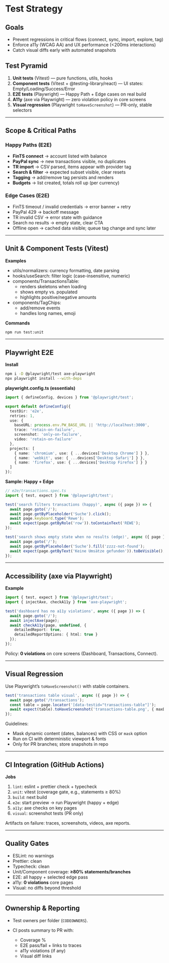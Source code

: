# Test Strategy

## Goals
- Prevent regressions in critical flows (connect, sync, import, explore, tag)
- Enforce a11y (WCAG AA) and UX performance (<200ms interactions)
- Catch visual diffs early with automated snapshots

## Test Pyramid
1. **Unit tests** (Vitest) — pure functions, utils, hooks
2. **Component tests** (Vitest + @testing-library/react) — UI states: Empty/Loading/Success/Error
3. **E2E tests** (Playwright) — Happy Path + Edge cases on real build
4. **A11y** (axe via Playwright) — zero violation policy in core screens
5. **Visual regression** (Playwright `toHaveScreenshot`) — PR-only, stable selectors

---

## Scope & Critical Paths

### Happy Paths (E2E)
- **FinTS connect** → account listed with balance
- **PayPal sync** → new transactions visible, no duplicates
- **TR import** → CSV parsed, items appear with provider tag
- **Search & filter** → expected subset visible, clear resets
- **Tagging** → add/remove tag persists and renders
- **Budgets** → list created, totals roll up (per currency)

### Edge Cases (E2E)
- FinTS timeout / invalid credentials → error banner + retry
- PayPal 429 → backoff message
- TR invalid CSV → error state with guidance
- Search no results → empty state, clear CTA
- Offline open → cached data visible; queue tag change and sync later

---

## Unit & Component Tests (Vitest)

**Examples**
- utils/normalizers: currency formatting, date parsing
- hooks/useSearch: filter logic (case-insensitive, numeric)
- components/TransactionsTable:
  - renders skeletons when loading
  - shows empty vs. populated
  - highlights positive/negative amounts
- components/TagChips:
  - add/remove events
  - handles long names, emoji

**Commands**
```bash
npm run test:unit
````

---

## Playwright E2E

**Install**

```bash
npm i -D @playwright/test axe-playwright
npx playwright install --with-deps
```

**playwright.config.ts (essentials)**

```ts
import { defineConfig, devices } from '@playwright/test';

export default defineConfig({
  testDir: 'e2e',
  retries: 1,
  use: {
    baseURL: process.env.PW_BASE_URL || 'http://localhost:3000',
    trace: 'retain-on-failure',
    screenshot: 'only-on-failure',
    video: 'retain-on-failure'
  },
  projects: [
    { name: 'chromium', use: { ...devices['Desktop Chrome'] } },
    { name: 'webkit', use: { ...devices['Desktop Safari'] } },
    { name: 'firefox', use: { ...devices['Desktop Firefox'] } }
  ]
});
```

**Sample: Happy + Edge**

```ts
// e2e/transactions.spec.ts
import { test, expect } from '@playwright/test';

test('search filters transactions (happy)', async ({ page }) => {
  await page.goto('/');
  await page.getByPlaceholder('Suche').click();
  await page.keyboard.type('Rewe');
  await expect(page.getByRole('row')).toContainText('REWE');
});

test('search shows empty state when no results (edge)', async ({ page }) => {
  await page.goto('/');
  await page.getByPlaceholder('Suche').fill('zzzz-not-found');
  await expect(page.getByText('Keine Umsätze gefunden')).toBeVisible();
});
```

---

## Accessibility (axe via Playwright)

**Example**

```ts
import { test, expect } from '@playwright/test';
import { injectAxe, checkA11y } from 'axe-playwright';

test('dashboard has no a11y violations', async ({ page }) => {
  await page.goto('/');
  await injectAxe(page);
  await checkA11y(page, undefined, {
    detailedReport: true,
    detailedReportOptions: { html: true }
  });
});
```

Policy: **0 violations** on core screens (Dashboard, Transactions, Connect).

---

## Visual Regression

Use Playwright’s `toHaveScreenshot()` with stable containers.

```ts
test('transactions table visual', async ({ page }) => {
  await page.goto('/transactions');
  const table = page.locator('[data-testid="transactions-table"]');
  await expect(table).toHaveScreenshot('transactions-table.png', { maxDiffPixels: 100 });
});
```

Guidelines:

* Mask dynamic content (dates, balances) with CSS or `mask` option
* Run on CI with deterministic viewport & fonts
* Only for PR branches; store snapshots in repo

---

## CI Integration (GitHub Actions)

**Jobs**

1. `lint`: eslint + prettier check + typecheck
2. `unit`: vitest (coverage gate, e.g., statements ≥ 80%)
3. `build`: next build
4. `e2e`: start preview → run Playwright (happy + edge)
5. `a11y`: axe checks on key pages
6. `visual`: screenshot tests (PR only)

Artifacts on failure: traces, screenshots, videos, axe reports.

---

## Quality Gates

* ESLint: no warnings
* Prettier: clean
* Typecheck: clean
* Unit/Component coverage: **≥80% statements/branches**
* E2E: all happy + selected edge pass
* a11y: **0 violations** core pages
* Visual: no diffs beyond threshold

---

## Ownership & Reporting

* Test owners per folder (`CODEOWNERS`).
* CI posts summary to PR with:

  * Coverage %
  * E2E pass/fail + links to traces
  * a11y violations (if any)
  * Visual diff links